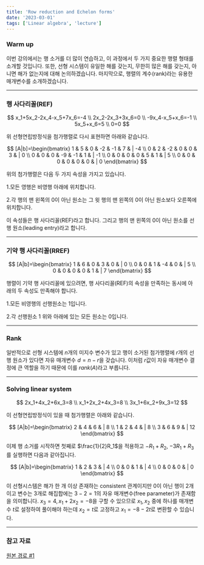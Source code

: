 ```yaml
---
title: 'Row reduction and Echelon forms'
date: '2023-03-01'
tags: ['Linear algebra', 'lecture']
---
```


### Warm up

이번 강의에서는 행 소거를 더 많이 연습하고, 이 과정에서 두 가지 중요한 행렬 형태를 소개할 것입니다. 또한, 선형 시스템이 유일한 해를 갖는지, 무한히 많은 해를 갖는지, 아니면 해가 없는지에 대해 논의하겠습니다. 마지막으로, 행렬의 계수(rank)라는 유용한 매개변수를 소개하겠습니다.

---

### 행 사다리꼴(REF)

$$
x_1+5x_2-2x_4-x_5+7x_6=-4 \\
2x_2-2x_3+3x_6=0 \\
-9x_4-x_5+x_6=-1 \\
5x_5+x_6=5 \\
0=0
$$

위 선형연립방정식을 첨가행렬로 다시 표현하면 아래와 같습니다.

$$
[A|b]=\begin{bmatrix} 1 & 5 & 0 & -2 & -1 & 7 & | -4 \\
0 & 2 & -2 & 0 & 0 & 3 & | 0 \\
0 & 0 & 0 & -9 & -1 & 1 & | -1 \\
0 & 0 & 0 & 0 & 5 & 1 & | 5 \\
0 & 0 & 0 & 0 & 0 & 0 & | 0
\end{bmatrix}
$$

위의 첨가행렬은 다음 두 가지 속성을 가지고 있습니다.

1.모든 영행은 비영행 아래에 위치합니다.

2.각 행의 맨 왼쪽의 0이 아닌 원소는 그 윗 행의 맨 왼쪽의 0이 아닌 원소보다 오른쪽에 위치합니다.

이 속성들은 행 사다리꼴(REF)라고 합니다. 그리고 행의 맨 왼쪽의 0이 아닌 원소를 선행 원소(leading entry)라고 합니다.

---

### 기약 행 사다리꼴(RREF)

$$
[A|b]=\begin{bmatrix} 1 & 6 & 0 & 3 & 0 & | 0 \\
0 & 0 & 1 & -4 & 0 & | 5 \\
0 & 0 & 0 & 0 & 1 & | 7
\end{bmatrix}
$$

행렬이 기약 행 사다리꼴에 있으려면, 행 사다리꼴(REF)의 속성을 만족하는 동시에 아래의 두 속성도 만족해야 합니다.

1.모든 비영행의 선행원소는 1입니다.

2.각 선행원소 1 위와 아래에 있는 모든 원소는 0입니다.

---

### Rank

일반적으로 선형 시스템에 $n$개의 미지수 변수가 있고 행이 소거된 첨가행렬에 $r$개의 선행 원소가 있다면 자유 매개변수 $d=n-r$을 갖습니다. 이처럼 $r$값이 자유 매개변수 결정에 큰 역할을 하기 때문에 이를 $rank(A)$라고 부릅니다.

---

### Solving linear system

$$
2x_1+4x_2+6x_3=8 \\
x_1+2x_2+4x_3=8 \\
3x_1+6x_2+9x_3=12
$$

이 선형연립방정식이 있을 때 첨가행렬은 아래와 같습니다.

$$
[A|b]=\begin{bmatrix} 2 & 4 & 6 & | 8 \\
1 & 2 & 4 & | 8 \\
3 & 6 & 9 & | 12
\end{bmatrix}
$$

이제 행 소거를 시작하면 첫째로 $\frac{1}{2}R_1$을 적용하고 $-R_1+R_2$, $-3R_1+R_3$를 실행하면 다음과 같아집니다.

$$
[A|b]=\begin{bmatrix} 1 & 2 & 3 & | 4 \\
0 & 0 & 1 & | 4 \\
0 & 0 & 0 & | 0
\end{bmatrix}
$$

이 선형시스템은 해가 한 개 이상 존재하는 consistent 관계이지만 0이 아닌 행이 2개이고 변수는 3개로 해집합에는 $3-2=1$의 자유 매개변수(free parameter)가 존재함을 의미합니다. $x_3=4, x_1+2x_2=-8$을 구할 수 있으므로 $x_1, x_2$ 중에 하나를 매개변수 $t$로 설정하여 풀이해야 하는데 $x_2=t$로 고정하고 $x_1=-8-2t$로 변환할 수 있습니다.

---

### 참고 자료

[원본 경로 #1](https://www.geneseo.edu/~aguilar/public/assets/courses/233/main_notes.pdf)